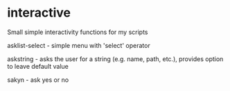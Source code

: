 # interactive
Small simple interactivity functions for my scripts

asklist-select - simple menu with 'select' operator

askstring - asks the user for a string (e.g. name, path, etc.), provides option to leave default value

sakyn - ask yes or no